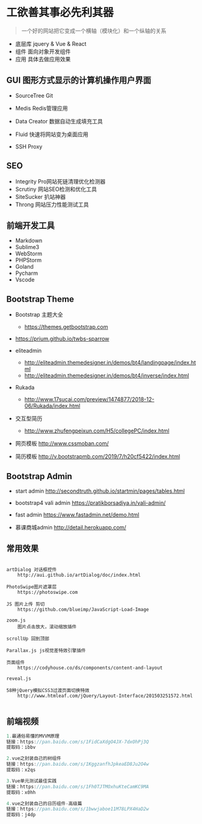 # 工欲善其事必先利其器

> 一个好的网站把它变成一个横轴（模块化）和一个纵轴的关系
* 底层库 jquery & Vue & React
* 组件 面向对象开发组件
* 应用 具体去做应用效果



## GUI 图形方式显示的计算机操作用户界面
* SourceTree Git 
* Medis Redis管理应用
* Data Creator 数据自动生成填充工具

* Fluid 快速将网站变为桌面应用
* SSH Proxy



## SEO
* Integrity Pro网站死链清理优化检测器
* Scrutiny 网站SEO检测和优化工具
* SiteSucker 扒站神器
* Throng 网站压力性能测试工具



## 前端开发工具
* Markdown
* Sublime3
* WebStorm
* PHPStorm
* Goland
* Pycharm
* Vscode



## Bootstrap Theme
* Bootstrap 主题大全
	* https://themes.getbootstrap.com

* https://prium.github.io/twbs-sparrow

* eliteadmin
	* http://eliteadmin.themedesigner.in/demos/bt4/landingpage/index.html
	* http://eliteadmin.themedesigner.in/demos/bt4/inverse/index.html

* Rukada
	* http://www.17sucai.com/preview/1474877/2018-12-06/Rukada/index.html

* 交互型简历
	* http://www.zhufengpeixun.com/H5/collegePC/index.html

* 网页模板
	http://www.cssmoban.com/

* 简历模板
	http://v.bootstrapmb.com/2019/7/h20cf5422/index.html


## Bootstrap Admin
* start admin
	http://secondtruth.github.io/startmin/pages/tables.html

* bootstrap4 vali admin
	https://pratikborsadiya.in/vali-admin/

* fast admin
	https://www.fastadmin.net/demo.html

* 慕课商城admin
	http://detail.herokuapp.com/


## 常用效果
```

artDialog 对话框控件
	http://aui.github.io/artDialog/doc/index.html

PhotoSwipe图片遮罩层
	https://photoswipe.com

JS 图片上传 剪切
	https://github.com/blueimp/JavaScript-Load-Image

zoom.js
	图片点击放大，滚动缩放插件

scrollUp 回到顶部

Parallax.js js视觉差特效引擎插件

页面组件
	https://codyhouse.co/ds/components/content-and-layout

reveal.js

58种jQuery模拟CSS3过渡页面切换特效
	http://www.htmleaf.com/jQuery/Layout-Interface/201503251572.html


```


## 前端视频
```jsx
1.最通俗易懂的MVVM原理
链接：https://pan.baidu.com/s/1FidCaXdgO4JX-7dxOhPj3Q
提取码：ibbv

2.vue之封装自己的树组件
链接：https://pan.baidu.com/s/1KggzanfhJpkeaED8Ju2O4w
提取码：x2qs

3.Vue单元测试最佳实践
链接：https://pan.baidu.com/s/1Fh0TJTMOxhuKteCamKC9MA
提取码：x0hh

4.vue之封装自己的日历组件-高级篇
链接：https://pan.baidu.com/s/1bwwjaboe11M78LPX4HaD2w
提取码：j4dp
```